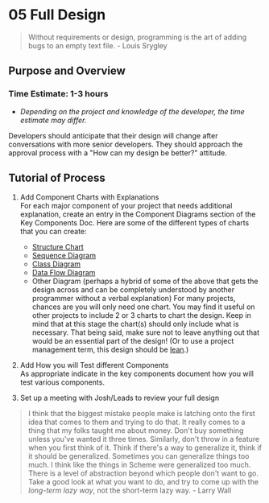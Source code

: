 # 05 Full Design

> Without requirements or design, programming is the art of adding bugs to an empty text file. - Louis Srygley

## Purpose and Overview

### Time Estimate: 1-3 hours
- *Depending on the project and knowledge of the developer, the time estimate may differ.*

Developers should anticipate that their design will change after conversations with more senior developers. They should approach the approval process with a "How can my design be better?" attitude.

## Tutorial of Process

1. Add Component Charts with Explanations\
  For each major component of your project that needs additional explanation, create an entry in the Component Diagrams section of the  Key Components Doc.
  Here are some of the different types of charts that you can create:
    - [Structure Chart](https://en.wikipedia.org/wiki/Structure_chart)
    - [Sequence Diagram](https://www.geeksforgeeks.org/unified-modeling-language-uml-sequence-diagrams/)
    - [Class Diagram](https://en.wikipedia.org/wiki/Class_diagram)
    - [Data Flow Diagram](https://www.lucidchart.com/pages/data-flow-diagram?a=0)
    - Other Diagram (perhaps a hybrid of some of the above that gets the design across and can be completely understood by another programmer without a verbal explanation)
  For many projects, chances are you will only need one chart. You may find it useful on other projects to include 2 or 3 charts to chart the design. Keep in mind that at this stage the chart(s) should only include what is necessary. That being said, make sure not to leave anything out that would be an essential part of the design! (Or to use a project management term, this design should be [lean](https://www.asme.org/engineering-topics/articles/manufacturing-design/5-lean-principles-every-should-know).)

1. Add How you will Test different Components\
  As appropriate indicate in the key components document how you will test various components.
  
1. Set up a meeting with Josh/Leads to review your full design


> I think that the biggest mistake people make is latching onto the first idea that 
> comes to them and trying to do that. It really comes to a thing that my folks  taught me about money. Don't buy something unless you've wanted it three times. 
> Similarly, don't throw in a feature when you first think of it. Think if there's a 
> way to generalize it, think if it should be generalized. Sometimes you can 
> generalize things too much. I think like the things in Scheme were generalized too 
> much. There is a level of abstraction beyond which people don't want to go. Take a 
> good look at what you want to do, and try to come up with the *long-term lazy way*, 
> not the short-term lazy way. - Larry Wall



